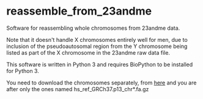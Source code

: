 reassemble_from_23andme
=======================

Software for reassembling whole chromosomes from 23andme data.

Note that it doesn't handle X chromosomes entirely well for men, due to inclusion of the pseudoautosomal region from the Y chromosome being listed as part of the X chromosome in the 23andme raw data file.

This software is written in Python 3 and requires BioPython to be installed for Python 3.

You need to download the chromosomes separately, from [here](ftp://ftp.ncbi.nih.gov/genomes/H_sapiens/Assembled_chromosomes/seq/) and you are after only the ones named hs_ref_GRCh37.p13_chr*.fa.gz
